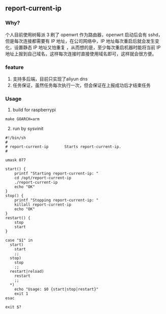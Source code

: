 ## report-current-ip

### Why?

个人目前使用树莓派 3 刷了 openwrt 作为路由器，openwrt 启动后会有 sshd，但是每次连接都需要有 IP 地址，在公司网络中，IP 地址每次重启后就会发生变化，设置静态 IP 地址又怕重复
，从而想的是，至少每次重启机器时能将当前 IP 地址上报到自己域名，这样每次连接时直接使用域名即可，这样就会很方便。

### feature
1. 支持多后端，目前只实现了aliyun dns
2. 任务保证，虽然任务每次执行一次，但会保证在上报成功后才结束任务

### Usage

1. build for raspberrypi

```
make GOARCH=arm
```

2. run by sysvinit
```shell
#!/bin/sh
#
# report-current-ip       Starts report-current-ip.
#

umask 077

start() {
	printf "Starting report-current-ip: "
	cd /opt/report-current-ip
	./report-current-ip
	echo "OK"
}
stop() {
	printf "Stopping report-current-ip: "
	killall report-current-ip
	echo "OK"
}
restart() {
	stop
	start
}

case "$1" in
  start)
	start
	;;
  stop)
	stop
	;;
  restart|reload)
	restart
	;;
  *)
	echo "Usage: $0 {start|stop|restart}"
	exit 1
esac

exit $?
```
